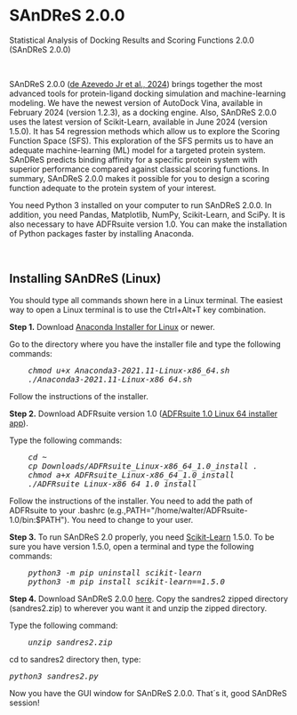 # SAnDReS 2.0.0
Statistical Analysis of Docking Results and Scoring Functions 2.0.0 (SAnDReS 2.0.0) 
<P>&nbsp;</P>
SAnDReS 2.0.0 (<a href="https://pubmed.ncbi.nlm.nih.gov/38900052/" title="de Azevedo WF Jr, Quiroga R, Villarreal MA, da Silveira NJF, Bitencourt-Ferreira G, da Silva AD, Veit-Acosta M, Oliveira PR, Tutone M, Biziukova N, Poroikov V, Tarasova O, Baud S. SAnDReS 2.0: Development of machine-learning models to explore the scoring function space. J Comput Chem. 2024 Jun 20. doi: 10.1002/jcc.27449. Epub ahead of print. PMID: 38900052.">de Azevedo Jr et al., 2024</a>) brings together the most advanced tools for protein-ligand docking simulation and machine-learning modeling. We have the newest version of AutoDock Vina, available in February 2024 (version 1.2.3), as a docking engine. Also, SAnDReS 2.0.0 uses the latest version of Scikit-Learn, available in June 2024 (version 1.5.0). It has 54 regression methods which allow us to explore the Scoring Function Space (SFS). This exploration of the SFS permits us to have an adequate machine-learning (ML) model for a targeted protein system. SAnDReS predicts binding affinity for a specific protein system with superior performance compared against classical scoring functions. In summary, SAnDReS 2.0.0 makes it possible for you to design a scoring function adequate to the protein system of your interest. 
<P>You need Python 3 installed on your computer to run SAnDReS 2.0.0. In addition, you need Pandas, Matplotlib, NumPy, Scikit-Learn, and SciPy. It is also necessary to have ADFRsuite version 1.0. You can make the installation of Python packages faster by installing Anaconda.</P>
<P>&nbsp;</P>
<H2>Installing SAnDReS (Linux)</H2>
<P>You should type all commands shown here in a Linux terminal. The easiest way to open a Linux terminal is to use the Ctrl+Alt+T key combination.</P>
<P><B>Step 1.</B> Download <a href="https://repo.anaconda.com/archive/Anaconda3-2021.11-Linux-x86_64.sh" title="Anaconda Installer for Linux">Anaconda Installer for Linux</a> or newer.</P>
<P>Go to the directory where you have the installer file and type the following commands:
<pre><I>    chmod u+x Anaconda3-2021.11-Linux-x86_64.sh
    ./Anaconda3-2021.11-Linux-x86_64.sh</I></pre>
<P>Follow the instructions of the installer.
</P>
<P><B>Step 2.</B> Download ADFRsuite version 1.0 (<a href="https://ccsb.scripps.edu/adfr/downloads/" title="ADFRsuite 1.0 Linux 64 installer app">ADFRsuite 1.0 Linux 64 installer app</a>).</P>
<P>Type the following commands:
<pre><I>    cd ~
    cp Downloads/ADFRsuite_Linux-x86_64_1.0_install .
    chmod a+x ADFRsuite_Linux-x86_64_1.0_install
    ./ADFRsuite_Linux-x86_64_1.0_install</I></pre>
<P>Follow the instructions of the installer. You need to add the path of ADFRsuite to your .bashrc (e.g.,PATH="/home/walter/ADFRsuite-1.0/bin:$PATH"). You need to change to your user.</P>
<P><B>Step 3.</B> To run SAnDReS 2.0 properly, you need <a href="https://scikit-learn.org/stable/" title="Scikit-Learn. Machine Learning in Python">Scikit-Learn</a> 1.5.0. To be sure you have version 1.5.0, open a terminal and type the following commands:
<pre><I>    python3 -m pip uninstall scikit-learn
    python3 -m pip install scikit-learn==1.5.0</I></pre>
<P><B>Step 4.</B> Download SAnDReS 2.0.0 <a href="https://github.com/azevedolab/sandres/raw/master/sandres2.zip" title="SAnDReS 2.0.0">here</a>. Copy the sandres2 zipped directory (sandres2.zip) to wherever you want it and unzip the zipped directory. 
<P>Type the following command:</P>
<pre><I>    unzip sandres2.zip</I></pre>
<P>cd to sandres2 directory then, type:</P>
<pre><I>python3 sandres2.py</I></pre>
<P>Now you have the GUI window for SAnDReS 2.0.0. That´s it, good SAnDReS session!</P>
